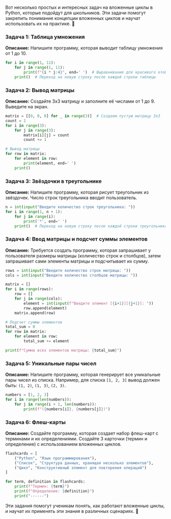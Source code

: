 Вот несколько простых и интересных задач на вложенные циклы в Python, которые подойдут для школьников. Эти задачи помогут закрепить понимание концепции вложенных циклов и научат использовать их на практике. 🌟

### Задача 1: Таблица умножения

**Описание:** Напишите программу, которая выводит таблицу умножения от 1 до 10.

```python
for i in range(1, 11):
    for j in range(1, 11):
        print(f"{i * j:4}", end=' ')  # Выравнивание для красивого отображения
    print()  # Переход на новую строку после каждой строки таблицы
```

### Задача 2: Вывод матрицы

**Описание:** Создайте 3x3 матрицу и заполните её числами от 1 до 9. Выведите на экран.

```python
matrix = [[0, 0, 0] for _ in range(3)]  # Создаем пустую матрицу 3x3
count = 1
for i in range(3):
    for j in range(3):
        matrix[i][j] = count
        count += 1

# Вывод матрицы
for row in matrix:
    for element in row:
        print(element, end=' ')
    print()
```

### Задача 3: Звёздочки в треугольнике

**Описание:** Напишите программу, которая рисует треугольник из звёздочек. Число строк треугольника вводит пользователь.

```python
n = int(input("Введите количество строк треугольника: "))
for i in range(1, n + 1):
    for j in range(i):
        print('*', end=' ')
    print()  # Переход на новую строку после каждой строки треугольника
```

### Задача 4: Ввод матрицы и подсчет суммы элементов

**Описание:** Требуется создать программу, которая запрашивает у пользователя размеры матрицы (количество строк и столбцов), затем запрашивает сами элементы матрицы и подсчитывает их сумму.

```python
rows = int(input("Введите количество строк матрицы: "))
cols = int(input("Введите количество столбцов матрицы: "))

matrix = []
for i in range(rows):
    row = []
    for j in range(cols):
        element = int(input(f"Введите элемент [{i+1}][{j+1}]: "))
        row.append(element)
    matrix.append(row)

# Подсчет суммы элементов
total_sum = 0
for row in matrix:
    for element in row:
        total_sum += element

print(f"Сумма всех элементов матрицы: {total_sum}")
```

### Задача 5: Уникальные пары чисел

**Описание:** Напишите программу, которая генерирует все уникальные пары чисел из списка. Например, для списка `[1, 2, 3]` вывод должен быть: `(1, 2)`, `(1, 3)`, `(2, 3)`.

```python
numbers = [1, 2, 3]
for i in range(len(numbers)):
    for j in range(i + 1, len(numbers)):
        print(f"({numbers[i]}, {numbers[j]})")
```

### Задача 6: Флеш-карты

**Описание:** Создайте программу, которая создает набор флеш-карт с терминами и их определениями. Создайте 3 карточки (термин и определение) с использованием вложенных циклов.

```python
flashcards = [
    ("Python", "Язык программирования"),
    ("Список", "Структура данных, хранящая несколько элементов"),
    ("Цикл", "Конструктивный элемент для повторения операций")
]

for term, definition in flashcards:
    print(f"Термин: {term}")
    print(f"Определение: {definition}")
    print("------")
```

Эти задания помогут ученикам понять, как работают вложенные циклы, и научат их применять эти знания в различных сценариях. 🎉

